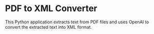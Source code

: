 # PDF to XML Converter

This Python application extracts text from PDF files and uses OpenAI to convert the extracted text into XML format.